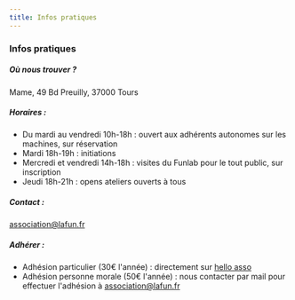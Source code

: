 ```yaml
---
title: Infos pratiques
---
```

### Infos pratiques
##### Où nous trouver ?

Mame, 49 Bd Preuilly, 37000 Tours

##### Horaires :

* Du mardi au vendredi 10h-18h : ouvert aux adhérents autonomes sur les machines, sur réservation
* Mardi 18h-19h : initiations 
* Mercredi et vendredi 14h-18h : visites du Funlab pour le tout public, sur inscription 
* Jeudi 18h-21h : opens ateliers ouverts à tous

##### Contact :

association@lafun.fr

##### Adhérer :

* Adhésion particulier (30€ l'année) : directement sur [hello asso](https://www.helloasso.com/associations/la-fabrique-d-usages-numeriques/adhesions/adhesion-funlab-fablab-de-tours)
* Adhésion personne morale (50€ l'année) : nous contacter par mail pour effectuer l'adhésion à association@lafun.fr